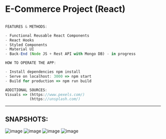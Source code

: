 # E-Commerce Project (React)


```ts

FEATURES & METHODS:

- Functional Reusable React Components
- React Hooks
- Styled Components
- Material UI
- Back-End (Node JS + Rest API with Mongo DB) - in progress

```


```ts
HOW TO OPERATE THE APP:

- Install dependencies npm install
- Serve on localhost: 3000 => npm start
- Build for production => npm run build

```

```ts
ADDITIONAL SOURCES:
Visuals => (https://www.pexels.com/) 
           (https://unsplash.com/)
```

<hr>


## SNAPSHOTS: 
![image](https://user-images.githubusercontent.com/90147636/193416372-19482066-9d71-4fa4-8885-433c1f3630a1.png)
![image](https://user-images.githubusercontent.com/90147636/193416392-60cff0c1-8478-436e-8090-505d77a075fe.png)
![image](https://user-images.githubusercontent.com/90147636/193416402-1cd141d2-3261-4eff-9d1c-e6bca3db4226.png)
![image](https://user-images.githubusercontent.com/90147636/193416409-5487ccdf-1ceb-4167-86ca-4c11f80ed16a.png)




